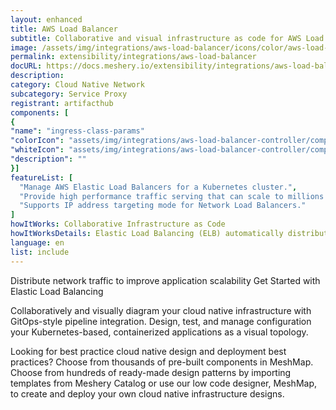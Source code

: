 ```yaml
---
layout: enhanced
title: AWS Load Balancer
subtitle: Collaborative and visual infrastructure as code for AWS Load Balancer
image: /assets/img/integrations/aws-load-balancer/icons/color/aws-load-balancer-color.svg
permalink: extensibility/integrations/aws-load-balancer
docURL: https://docs.meshery.io/extensibility/integrations/aws-load-balancer-controller
description: 
category: Cloud Native Network
subcategory: Service Proxy
registrant: artifacthub
components: [
{
"name": "ingress-class-params"
"colorIcon": "assets/img/integrations/aws-load-balancer-controller/components/ingress-class-params/icons/color/ingress-class-params-color.svg"
"whiteIcon": "assets/img/integrations/aws-load-balancer-controller/components/ingress-class-params/icons/white/ingress-class-params-white.svg"
"description": ""
}]
featureList: [
  "Manage AWS Elastic Load Balancers for a Kubernetes cluster.",
  "Provide high performance traffic serving that can scale to millions of requests per second.",
  "Supports IP address targeting mode for Network Load Balancers."
]
howItWorks: Collaborative Infrastructure as Code
howItWorksDetails: Elastic Load Balancing (ELB) automatically distributes incoming application traffic across multiple targets and virtual appliances in one or more Availability Zones (AZs).
language: en
list: include
---
```

<p>
Distribute network traffic to improve application scalability
Get Started with Elastic Load Balancing

</p>
<p>
    Collaboratively and visually diagram your cloud native infrastructure with GitOps-style pipeline integration. Design, test, and manage configuration your Kubernetes-based, containerized applications as a visual topology.
</p>
<p>
    Looking for best practice cloud native design and deployment best practices? Choose from thousands of pre-built components in MeshMap. Choose from hundreds of ready-made design patterns by importing templates from Meshery Catalog or use our low code designer, MeshMap, to create and deploy your own cloud native infrastructure designs.
</p>
